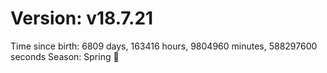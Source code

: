 # Version: v18.7.21
Time since birth: 6809 days, 163416 hours, 9804960 minutes, 588297600 seconds
Season: Spring 🌸
